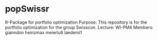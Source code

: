 # popSwissr
R-Package for portfolio optimization
Purpose: This repository is for the portfolio optimization for the group Swisscon.
Lecture: WI-PM4
Members:
  gianndon
  heinzmax
  meierlu6
  laedemi1
